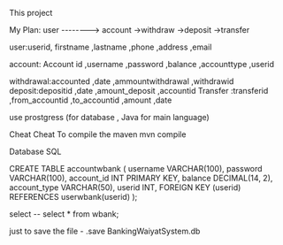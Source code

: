 This project 


My Plan:
user -------->               account     ->withdraw
                                         ->deposit
                                         ->transfer  


user:userid, firstname ,lastname ,phone ,address ,email

account: Account id ,username ,password ,balance ,accounttype ,userid

withdrawal:accounted ,date ,ammountwithdrawal ,withdrawid
deposit:depositid ,date ,amount_deposit ,accountid
Transfer :transferid ,from_accountid ,to_accountid ,amount ,date










use prostgress (for database , Java for main language)



Cheat Cheat
To compile the maven
mvn compile


Database SQL 

CREATE TABLE accountwbank
(
username VARCHAR(100),
password VARCHAR(100),
account_id INT PRIMARY KEY,
balance DECIMAL(14, 2),
account_type VARCHAR(50),
userid INT,
FOREIGN KEY (userid) REFERENCES userwbank(userid)
);

select --
select * from wbank;

just to save the file -
.save BankingWaiyatSystem.db

